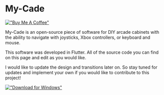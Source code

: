 # My-Cade
[!["Buy Me A Coffee"](https://www.buymeacoffee.com/assets/img/custom_images/orange_img.png)](https://www.buymeacoffee.com/brandonodell)

My-Cade is an open-source piece of software for DIY arcade cabinets with the ability to navigate with joysticks, Xbox controllers, or keyboard and mouse.

This software was developed in Flutter. All of the source code you can find on this page and edit as you would like.

I would like to update the design and transitions later on. So stay tuned for updates and implement your own if you would like to contribute to this project!

[!["Download for Windows"](https://www.valorantpcdownload.com/wp-content/uploads/2020/07/download-for-windows-1.png)](https://www.chipsbudget.com/MyCade_Windows.zip)
